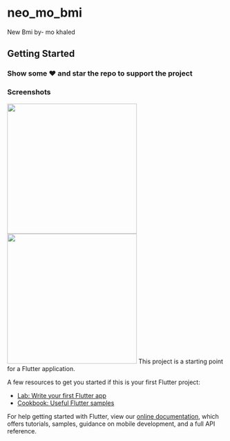 # neo_mo_bmi

New Bmi by- mo khaled
## Getting Started
### Show some :heart: and star the repo to support the project

### Screenshots

<img src="ss1.png" height="300em" /> 
<img src="ss2.png" height="300em" />
This project is a starting point for a Flutter application.

A few resources to get you started if this is your first Flutter project:

- [Lab: Write your first Flutter app](https://flutter.dev/docs/get-started/codelab)
- [Cookbook: Useful Flutter samples](https://flutter.dev/docs/cookbook)

For help getting started with Flutter, view our
[online documentation](https://flutter.dev/docs), which offers tutorials,
samples, guidance on mobile development, and a full API reference.


